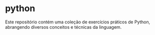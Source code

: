 # python
Este repositório contém uma coleção de exercícios práticos de Python, abrangendo diversos conceitos e técnicas da linguagem.

